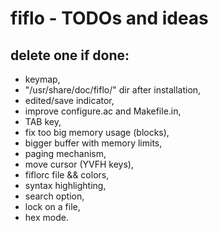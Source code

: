 # fiflo - TODOs and ideas
## delete one if done:
- keymap,
- "/usr/share/doc/fiflo/" dir after installation,
- edited/save indicator,
- improve configure.ac and Makefile.in,
- TAB key,
- fix too big memory usage (blocks),
- bigger buffer with memory limits,
- paging mechanism,
- move cursor (YVFH keys),
- fiflorc file && colors,
- syntax highlighting,
- search option,
- lock on a file,
- hex mode.

